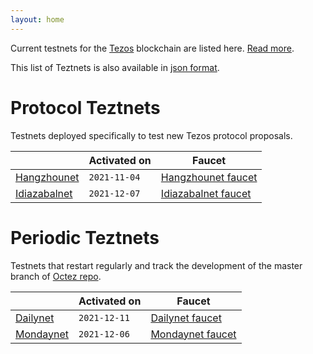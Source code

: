 ```yaml
---
layout: home
---
```


Current testnets for the [Tezos](https://tezos.com) blockchain are listed here. [Read more](about/).

This list of Teztnets is also available in [json format](https://teztnets.xyz/teztnets.json).

# Protocol Teztnets

Testnets deployed specifically to test new Tezos protocol proposals.

| | Activated on | Faucet |
|-------|---------------------|--|
| [Hangzhounet](/hangzhounet-about) | `2021-11-04` | [Hangzhounet faucet](https://teztnets.xyz/hangzhounet-faucet) |
| [Idiazabalnet](/idiazabalnet-about) | `2021-12-07` | [Idiazabalnet faucet](https://teztnets.xyz/idiazabalnet-faucet) |



# Periodic Teztnets

Testnets that restart regularly and track the development of the master branch of [Octez repo](https://gitlab.com/tezos/tezos/).

| | Activated on | Faucet |
|-------|---------------------|--|
| [Dailynet](/dailynet-2021-12-11-about) | `2021-12-11` | [Dailynet faucet](https://teztnets.xyz/dailynet-2021-12-11-faucet) |
| [Mondaynet](/mondaynet-2021-12-06-about) | `2021-12-06` | [Mondaynet faucet](https://teztnets.xyz/mondaynet-2021-12-06-faucet) |




